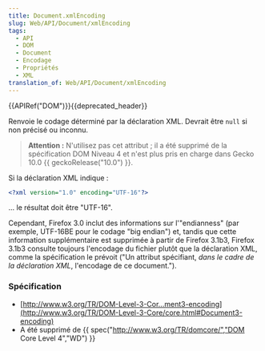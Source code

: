 ```yaml
---
title: Document.xmlEncoding
slug: Web/API/Document/xmlEncoding
tags:
  - API
  - DOM
  - Document
  - Encodage
  - Propriétés
  - XML
translation_of: Web/API/Document/xmlEncoding
---
```

{{APIRef("DOM")}}{{deprecated_header}}

Renvoie le codage déterminé par la déclaration XML. Devrait être `null` si non précisé ou inconnu.

> **Attention :** N'utilisez pas cet attribut ; il a été supprimé de la spécification DOM Niveau 4 et n'est plus pris en charge dans Gecko 10.0 {{ geckoRelease("10.0") }}.

Si la déclaration XML indique :

```xml
<?xml version="1.0" encoding="UTF-16"?>
```

... le résultat doit être "UTF-16".

Cependant, Firefox 3.0 inclut des informations sur l'"endianness" (par exemple, UTF-16BE pour le codage "big endian") et, tandis que cette information supplémentaire est supprimée à partir de Firefox 3.1b3, Firefox 3.1b3 consulte toujours l'encodage du fichier plutôt que la déclaration XML, comme la spécification le prévoit ("Un attribut spécifiant, _dans le cadre de la déclaration XML_, l'encodage de ce document.").

### Spécification

- [http://www.w3.org/TR/DOM-Level-3-Cor...ment3-encoding](http://www.w3.org/TR/DOM-Level-3-Core/core.html#Document3-encoding)
- A été supprimé de {{ spec("http://www.w3.org/TR/domcore/","DOM Core Level 4","WD") }}
